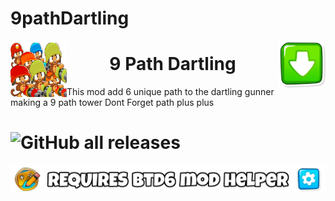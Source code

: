 # 9pathDartling
<a href="https://github.com/Mattcy1/9pathDartling/releases/download/btd6-mods/NinePathDartlingGunner.dll">
    <img align="left" alt="Icon" height="90" src="Icon.png">
    <img align="right" alt="Download" height="75" src="https://raw.githubusercontent.com/gurrenm3/BTD-Mod-Helper/master/BloonsTD6%20Mod%20Helper/Resources/DownloadBtn.png">
</a>

<h1 align="center">9 Path Dartling</h1>

This mod add 6 unique path to the dartling gunner making a 9 path tower Dont Forget path plus plus

<h1 aling="left"><img alt="GitHub all releases" height="25" src="https://img.shields.io/github/downloads/Mattcy1/9pathDartling/total?label=Total%20Dowloads"></h1>

[![Requires BTD6 Mod Helper](https://raw.githubusercontent.com/gurrenm3/BTD-Mod-Helper/master/banner.png)](https://github.com/gurrenm3/BTD-Mod-Helper#readme)
